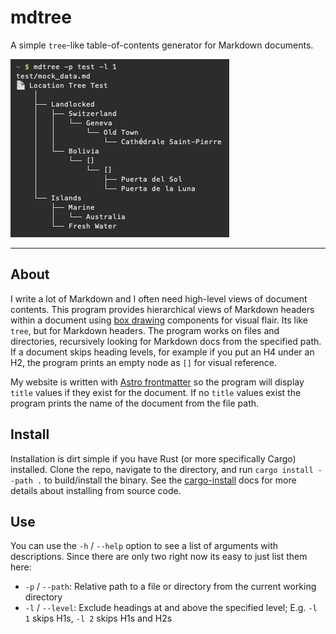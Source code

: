 # mdtree
A simple `tree`-like table-of-contents generator for Markdown documents.

![](assets/mdtree.png)

<hr>

## About
I write a lot of Markdown and I often need high-level views of document contents. This program provides hierarchical views of Markdown headers within a document using [box drawing](https://en.wikipedia.org/wiki/Box_Drawing) components for visual flair. Its like `tree`, but for Markdown headers. The program works on files and directories, recursively looking for Markdown docs from the specified path. If a document skips heading levels, for example if you put an H4 under an H2, the program prints an empty node as `[]` for visual reference.

My website is written with [Astro frontmatter](https://docs.astro.build/en/guides/markdown-content/) so the program will display `title` values if they exist for the document. If no `title` values exist the program prints the name of the document from the file path.

## Install 
Installation is dirt simple if you have Rust (or more specifically Cargo) installed. Clone the repo, navigate to the directory, and run `cargo install --path .` to build/install the binary. See the [cargo-install](https://doc.rust-lang.org/cargo/commands/cargo-install.html) docs for more details about installing from source code.

## Use
You can use the `-h` / `--help` option to see a list of arguments with descriptions. Since there are only two right now its easy to just list them here:
- `-p` / `--path`: Relative path to a file or directory from the current working directory
- `-l` / `--level`: Exclude headings at and above the specified level; E.g. `-l 1` skips H1s, `-l 2` skips H1s and H2s

